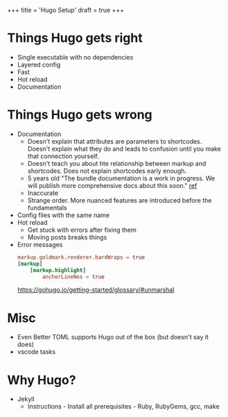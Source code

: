 +++
title = 'Hugo Setup'
draft = true
+++

# Things Hugo gets right
- Single executable with no dependencies
- Layered config
- Fast
- Hot reload
- Documentation

# Things Hugo gets wrong
- Documentation
	- Doesn't explain that attributes are parameters to shortcodes. Doesn't explain what they do and leads to confusion until you make that connection yourself.
	- Doesn't teach you about hte relationship between markup and shortcodes. Does not explain shortcodes early enough.
	- 5 years old "The bundle documentation is a work in progress. We will publish more comprehensive docs about this soon." [ref](https://gohugo.io/content-management/organization/)
	- Inaccurate
	- Strange order. More nuanced features are introduced before the fundamentals
- Config files with the same name
- Hot reload
	- Get stuck with errors after fixing them
	- Moving posts breaks things
- Error messages
	```toml
	markup.goldmark.renderer.hardWraps = true
	[markup]
		[markup.highlight]
			anchorLineNos = true
	```
	https://gohugo.io/getting-started/glossary/#unmarshal

# Misc
- Even Better TOML supports Hugo out of the box (but doesn't say it does)
- vscode tasks

#  Why Hugo?
- Jekyll
	- Instructions - Install all prerequisites - Ruby, RubyGems, gcc, make
